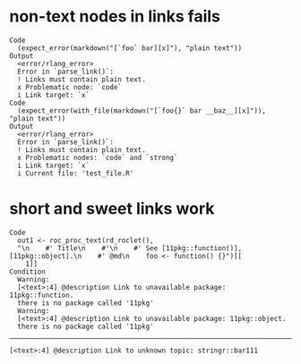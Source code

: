 # non-text nodes in links fails

    Code
      (expect_error(markdown("[`foo` bar][x]"), "plain text"))
    Output
      <error/rlang_error>
      Error in `parse_link()`:
      ! Links must contain plain text.
      x Problematic node: `code`
      i Link target: `x`
    Code
      (expect_error(with_file(markdown("[`foo{}` bar __baz__][x]")), "plain text"))
    Output
      <error/rlang_error>
      Error in `parse_link()`:
      ! Links must contain plain text.
      x Problematic nodes: `code` and `strong`
      i Link target: `x`
      i Current file: 'test_file.R'

# short and sweet links work

    Code
      out1 <- roc_proc_text(rd_roclet(),
      "\n    #' Title\n    #'\n    #' See [11pkg::function()], [11pkg::object].\n    #' @md\n    foo <- function() {}")[[
        1]]
    Condition
      Warning:
      [<text>:4] @description Link to unavailable package: 11pkg::function.
      there is no package called '11pkg'
      Warning:
      [<text>:4] @description Link to unavailable package: 11pkg::object.
      there is no package called '11pkg'

---

    [<text>:4] @description Link to unknown topic: stringr::bar111

